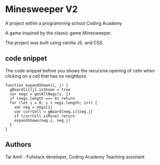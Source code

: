 
# Minesweeper V2

A project within a programming school
Coding Academy

A game inspired by the classic game Minesweeper.

The project was built using vanilla JS.
and CSS.

##  code snippet
The code snippet before you shows the recursive opening of cells when clicking on a cell that has no neighbors.
```
function expandShown(i, j) {
  gBoard[i][j].isShown = true
  var negs = getAllNegs(i, j)
  if (negs.length === 0) return
  for (let i = 0; i < negs.length; i++) {
    var neg = negs[i]
    var currCell = gBoard[neg.i][neg.j]
    if (currCell.isMine) return
    expandShown(neg.i, neg.j)
  }
}
```




## Authors

Tal Amit - Fullstack developer, Coding Academy Teaching assistant
